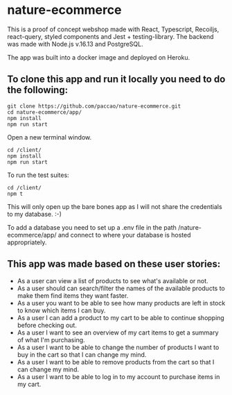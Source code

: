 # nature-ecommerce

This is a proof of concept webshop made with React, Typescript, Recoiljs, react-query, styled components and Jest + testing-library.
The backend was made with Node.js v.16.13 and PostgreSQL.

The app was built into a docker image and deployed on Heroku.

## To clone this app and run it locally you need to do the following:

``` 
git clone https://github.com/paccao/nature-ecommerce.git
cd nature-ecommerce/app/
npm install
npm run start
```
Open a new terminal window.
```
cd /client/
npm install
npm run start
```
To run the test suites:
```
cd /client/
npm t
```
This will only open up the bare bones app as I will not share the credentials to my database. :-)

To add a database you need to set up a .env file in the path /nature-ecommerce/app/ and connect to where your database is hosted appropriately.


## This app was made based on these user stories:
 - As a user can view a list of products to see what's available or not.
 - As a user should can search/filter the names of the available products to make them find items they want faster.
 - As a user you want to be able to see how many products are left in stock to know which items I can buy.
 - As a user I can add a product to my cart to be able to continue shopping before checking out.
 - As a user I want to see an overview of my cart items to get a summary of what I'm purchasing.
 - As a user I want to be able to change the number of products I want to buy in the cart so that I can change my mind.
 - As a user I want to be able to remove products from the cart so that I can change my mind.
 - As a user I want to be able to log in to my account to purchase items in my cart.
